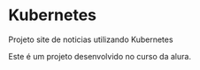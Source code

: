 # Kubernetes
Projeto site de noticias utilizando Kubernetes

Este é um projeto desenvolvido no curso da alura.

